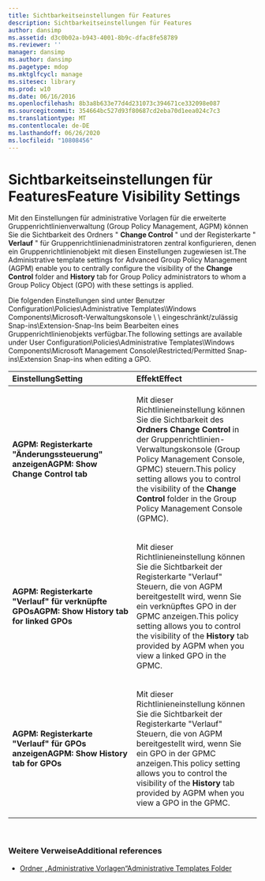 ```yaml
---
title: Sichtbarkeitseinstellungen für Features
description: Sichtbarkeitseinstellungen für Features
author: dansimp
ms.assetid: d3c0b02a-b943-4001-8b9c-dfac8fe58789
ms.reviewer: ''
manager: dansimp
ms.author: dansimp
ms.pagetype: mdop
ms.mktglfcycl: manage
ms.sitesec: library
ms.prod: w10
ms.date: 06/16/2016
ms.openlocfilehash: 8b3a8b633e77d4d231073c394671ce332098e087
ms.sourcegitcommit: 354664bc527d93f80687cd2eba70d1eea024c7c3
ms.translationtype: MT
ms.contentlocale: de-DE
ms.lasthandoff: 06/26/2020
ms.locfileid: "10808456"
---
```

# <span data-ttu-id="5a648-103">Sichtbarkeitseinstellungen für Features</span><span class="sxs-lookup"><span data-stu-id="5a648-103">Feature Visibility Settings</span></span>


<span data-ttu-id="5a648-104">Mit den Einstellungen für administrative Vorlagen für die erweiterte Gruppenrichtlinienverwaltung (Group Policy Management, AGPM) können Sie die Sichtbarkeit des Ordners " **Change Control** " und der Registerkarte " **Verlauf** " für Gruppenrichtlinienadministratoren zentral konfigurieren, denen ein Gruppenrichtlinienobjekt mit diesen Einstellungen zugewiesen ist.</span><span class="sxs-lookup"><span data-stu-id="5a648-104">The Administrative template settings for Advanced Group Policy Management (AGPM) enable you to centrally configure the visibility of the **Change Control** folder and **History** tab for Group Policy administrators to whom a Group Policy Object (GPO) with these settings is applied.</span></span>

<span data-ttu-id="5a648-105">Die folgenden Einstellungen sind unter Benutzer Configuration\\Policies\\Administrative Templates\\Windows Components\\Microsoft-Verwaltungskonsole \ \ eingeschränkt/zulässig Snap-ins\\Extension-Snap-Ins beim Bearbeiten eines Gruppenrichtlinienobjekts verfügbar.</span><span class="sxs-lookup"><span data-stu-id="5a648-105">The following settings are available under User Configuration\\Policies\\Administrative Templates\\Windows Components\\Microsoft Management Console\\Restricted/Permitted Snap-ins\\Extension Snap-ins when editing a GPO.</span></span>

<table>
<colgroup>
<col width="50%" />
<col width="50%" />
</colgroup>
<thead>
<tr class="header">
<th align="left"><span data-ttu-id="5a648-106">Einstellung</span><span class="sxs-lookup"><span data-stu-id="5a648-106">Setting</span></span></th>
<th align="left"><span data-ttu-id="5a648-107">Effekt</span><span class="sxs-lookup"><span data-stu-id="5a648-107">Effect</span></span></th>
</tr>
</thead>
<tbody>
<tr class="odd">
<td align="left"><p><strong><span data-ttu-id="5a648-108">AGPM: Registerkarte "Änderungssteuerung" anzeigen</span><span class="sxs-lookup"><span data-stu-id="5a648-108">AGPM: Show Change Control tab</span></span></strong></p></td>
<td align="left"><p><span data-ttu-id="5a648-109">Mit dieser Richtlinieneinstellung können Sie die Sichtbarkeit des <strong> Ordners Change Control </strong> in der Gruppenrichtlinien-Verwaltungskonsole (Group Policy Management Console, GPMC) steuern.</span><span class="sxs-lookup"><span data-stu-id="5a648-109">This policy setting allows you to control the visibility of the <strong>Change Control</strong> folder in the Group Policy Management Console (GPMC).</span></span></p></td>
</tr>
<tr class="even">
<td align="left"><p><strong><span data-ttu-id="5a648-110">AGPM: Registerkarte "Verlauf" für verknüpfte GPOs</span><span class="sxs-lookup"><span data-stu-id="5a648-110">AGPM: Show History tab for linked GPOs</span></span></strong></p></td>
<td align="left"><p><span data-ttu-id="5a648-111">Mit dieser Richtlinieneinstellung können Sie die Sichtbarkeit der <strong> </strong> Registerkarte "Verlauf" Steuern, die von AGPM bereitgestellt wird, wenn Sie ein verknüpftes GPO in der GPMC anzeigen.</span><span class="sxs-lookup"><span data-stu-id="5a648-111">This policy setting allows you to control the visibility of the <strong>History</strong> tab provided by AGPM when you view a linked GPO in the GPMC.</span></span></p></td>
</tr>
<tr class="odd">
<td align="left"><p><strong><span data-ttu-id="5a648-112">AGPM: Registerkarte "Verlauf" für GPOs anzeigen</span><span class="sxs-lookup"><span data-stu-id="5a648-112">AGPM: Show History tab for GPOs</span></span></strong></p></td>
<td align="left"><p><span data-ttu-id="5a648-113">Mit dieser Richtlinieneinstellung können Sie die Sichtbarkeit der <strong> </strong> Registerkarte "Verlauf" Steuern, die von AGPM bereitgestellt wird, wenn Sie ein GPO in der GPMC anzeigen.</span><span class="sxs-lookup"><span data-stu-id="5a648-113">This policy setting allows you to control the visibility of the <strong>History</strong> tab provided by AGPM when you view a GPO in the GPMC.</span></span></p></td>
</tr>
</tbody>
</table>

 

### <span data-ttu-id="5a648-114">Weitere Verweise</span><span class="sxs-lookup"><span data-stu-id="5a648-114">Additional references</span></span>

-   [<span data-ttu-id="5a648-115">Ordner „Administrative Vorlagen“</span><span class="sxs-lookup"><span data-stu-id="5a648-115">Administrative Templates Folder</span></span>](administrative-templates-folder-agpm40.md)

 

 





